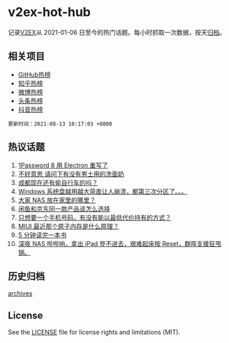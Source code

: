 # v2ex-hot-hub

 记录[V2EX](https://www.v2ex.com/)从 2021-01-06 日至今的热门话题。每小时抓取一次数据，按天[归档](archives)。
 
 ## 相关项目

- [GitHub热榜](https://github.com/snaildev/github-hot-hub)
- [知乎热榜](https://github.com/snaildev/zhihu-hot-hub)
- [微博热榜](https://github.com/snaildev/weibo-hot-hub)
- [头条热榜](https://github.com/snaildev/toutiao-hot-hub)
- [抖音热榜](https://github.com/snaildev/douyin-hot-hub)


 `更新时间：2021-08-13 10:17:03 +0800`

## 热议话题

1. [1Password 8 用 Electron 重写了](https://www.v2ex.com/t/795282)
1. [不好意思 请问下有没有男士用的洗面奶](https://www.v2ex.com/t/795353)
1. [成都现在还有偷自行车的吗？](https://www.v2ex.com/t/795295)
1. [Windows 系统盘越用越大简直让人崩溃，都第三次分区了。。。](https://www.v2ex.com/t/795447)
1. [大家 NAS 放在家里的哪里？](https://www.v2ex.com/t/795387)
1. [闲鱼和京东同一款产品该怎么选择](https://www.v2ex.com/t/795283)
1. [只想要一个手机号码，有没有能以最低代价持有的方式？](https://www.v2ex.com/t/795272)
1. [MIUI 最近那个原子内存是什么原理？](https://www.v2ex.com/t/795335)
1. [5 分钟读完一本书](https://www.v2ex.com/t/795302)
1. [深夜 NAS 哔哔响，拿出 iPad 登不进去，艰难起床按 Reset，群晖支援狂甩锅。](https://www.v2ex.com/t/795308)

## 历史归档

[archives](archives)

## License

See the [LICENSE](LICENSE) file for license rights and limitations (MIT).
